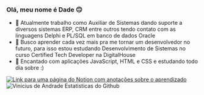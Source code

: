 ### Olá, meu nome é Dade 🙃

- 🌱 Atualmente trabalho como Auxiliar de Sistemas dando suporte a diversos sistemas ERP, CRM entre outros tendo contato com as linguagens Delphi e PL/SQL em banco de dados Oracle
- 🔭 Busco aprender cada vez mais pra me tornar um desenvolvedor no futuro, para isso estou estudando Desenvolvimento de Sistemas no curso Certified Tech Developer na DigitalHouse 
- 👯 Encantado com aplicações JavaScript, HTML e CSS e estudando todo dia sobre :)

[![Link para uma página do Notion com anotações sobre o aprendizado](https://img.shields.io/badge/-Confira%20tudo%20que%20aprendi%20sobre%20git%20e%20infraestrutura%20aqui!-060606?style=flat&labelColor=0D0D0D&logo=Notion&Color=white)](https://eggplant-jingle-128.notion.site/Introdu-o-a-inform-tica-a2665d95fc784fe0830ba436000d5b3e)\
![Vinicius de Andrade Estatisticas do Github](https://github-readme-stats.vercel.app/api?username=andradeviniicius&show_icons=true&theme=radical)
